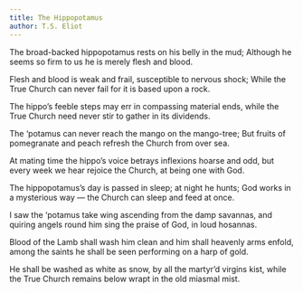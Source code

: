 ```yaml
---
title: The Hippopotamus
author: T.S. Eliot
---
```


The broad-backed hippopotamus
rests on his belly in the mud;
Although he seems so firm to us
he is merely flesh and blood.

Flesh and blood is weak and frail,
susceptible to nervous shock;
While the True Church can never fail
for it is based upon a rock.

The hippo’s feeble steps may err
in compassing material ends,
while the True Church need never stir
to gather in its dividends.

The ‘potamus can never reach
the mango on the mango-tree;
But fruits of pomegranate and peach
refresh the Church from over sea.

At mating time the hippo’s voice
betrays inflexions hoarse and odd,
but every week we hear rejoice
the Church, at being one with God.

The hippopotamus’s day
is passed in sleep; at night he hunts;
God works in a mysterious way —
the Church can sleep and feed at once.

I saw the ‘potamus take wing
ascending from the damp savannas,
and quiring angels round him sing
the praise of God, in loud hosannas.

Blood of the Lamb shall wash him clean
and him shall heavenly arms enfold,
among the saints he shall be seen
performing on a harp of gold.

He shall be washed as white as snow,
by all the martyr’d virgins kist,
while the True Church remains below
wrapt in the old miasmal mist.